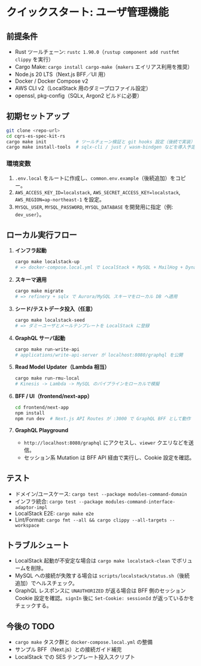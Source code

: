 # クイックスタート: ユーザ管理機能

## 前提条件

- Rust ツールチェーン: `rustc 1.90.0`（`rustup component add rustfmt clippy` を実行）
- Cargo Make: `cargo install cargo-make`（`makers` エイリアス利用を推奨）
- Node.js 20 LTS（Next.js BFF／UI 用）
- Docker / Docker Compose v2
- AWS CLI v2（LocalStack 用のダミープロファイル設定）
- openssl, pkg-config（SQLx, Argon2 ビルドに必要）

## 初期セットアップ

```bash
git clone <repo-url>
cd cqrs-es-spec-kit-rs
cargo make init           # ツールチェーン検証と git hooks 設定（後続で実装）
cargo make install-tools  # sqlx-cli / just / wasm-bindgen などを導入予定
```

### 環境変数

1. `.env.local` をルートに作成し、`common.env.example`（後続追加）をコピー。
2. `AWS_ACCESS_KEY_ID=localstack`, `AWS_SECRET_ACCESS_KEY=localstack`, `AWS_REGION=ap-northeast-1` を設定。
3. `MYSQL_USER`, `MYSQL_PASSWORD`, `MYSQL_DATABASE` を開発用に指定（例: `dev_user`）。

## ローカル実行フロー

1. **インフラ起動**
   ```bash
   cargo make localstack-up
   # => docker-compose.local.yml で LocalStack + MySQL + MailHog + DynamoDB Local を起動
   ```

2. **スキーマ適用**
   ```bash
   cargo make migrate
   # => refinery + sqlx で Aurora/MySQL スキーマをローカル DB へ適用
   ```

3. **シード/テストデータ投入（任意）**
   ```bash
   cargo make localstack-seed
   # => ダミーユーザとメールテンプレートを LocalStack に登録
   ```

4. **GraphQL サーバ起動**
   ```bash
   cargo make run-write-api
   # applications/write-api-server が localhost:8080/graphql を公開
   ```

5. **Read Model Updater（Lambda 相当）**
   ```bash
   cargo make run-rmu-local
   # Kinesis -> Lambda -> MySQL のパイプラインをローカルで模擬
   ```

6. **BFF / UI（frontend/next-app）**
   ```bash
   cd frontend/next-app
   npm install
   npm run dev  # Next.js API Routes が :3000 で GraphQL BFF として動作
   ```

7. **GraphQL Playground**
   - `http://localhost:8080/graphql` にアクセスし、`viewer` クエリなどを送信。
   - セッション系 Mutation は BFF API 経由で実行し、Cookie 設定を確認。

## テスト

- ドメイン/ユースケース: `cargo test --package modules-command-domain`
- インフラ統合: `cargo test --package modules-command-interface-adaptor-impl`
- LocalStack E2E: `cargo make e2e`
- Lint/Format: `cargo fmt --all && cargo clippy --all-targets --workspace`

## トラブルシュート

- LocalStack 起動が不安定な場合は `cargo make localstack-clean` でボリュームを削除。
- MySQL への接続が失敗する場合は `scripts/localstack/status.sh`（後続追加）でヘルスチェック。
- GraphQL レスポンスに `UNAUTHORIZED` が返る場合は BFF 側のセッション Cookie 設定を確認。`signIn` 後に `Set-Cookie: sessionId` が返っているかをチェックする。

## 今後の TODO

- `cargo make` タスク群と `docker-compose.local.yml` の整備
- サンプル BFF（Next.js）との接続ガイド補完
- LocalStack での SES テンプレート投入スクリプト
